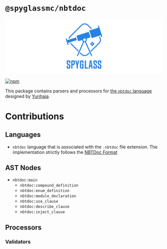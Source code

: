 # `@spyglassmc/nbtdoc`

![banner](https://raw.githubusercontent.com/SpyglassMC/logo/main/banner.png)

[![npm](https://img.shields.io/npm/v/@spyglassmc/nbtdoc.svg?logo=npm&style=flat-square)](https://npmjs.com/package/@spyglassmc/nbtdoc)

This package contains parsers and processors for [the `nbtdoc` language][nbtdoc-format] designed by [Yurihaia][yurihaia].

# Contributions

## Languages

- `nbtdoc` language that is associated with the `.nbtdoc` file extension. The implementation strictly follows the [NBTDoc Format][nbtdoc-format]

## AST Nodes

- `nbtdoc:main`
	- `nbtdoc:compound_definition`
	- `nbtdoc:enum_definition`
	- `nbtdoc:module_declaration`
	- `nbtdoc:use_clause`
	- `nbtdoc:describe_clause`
	- `nbtdoc:inject_clause`

## Processors

### Validators

[nbtdoc-format]: https://github.com/Yurihaia/nbtdoc-rs/blob/master/docs/format.md
[yurihaia]: https://github.com/Yurihaia
